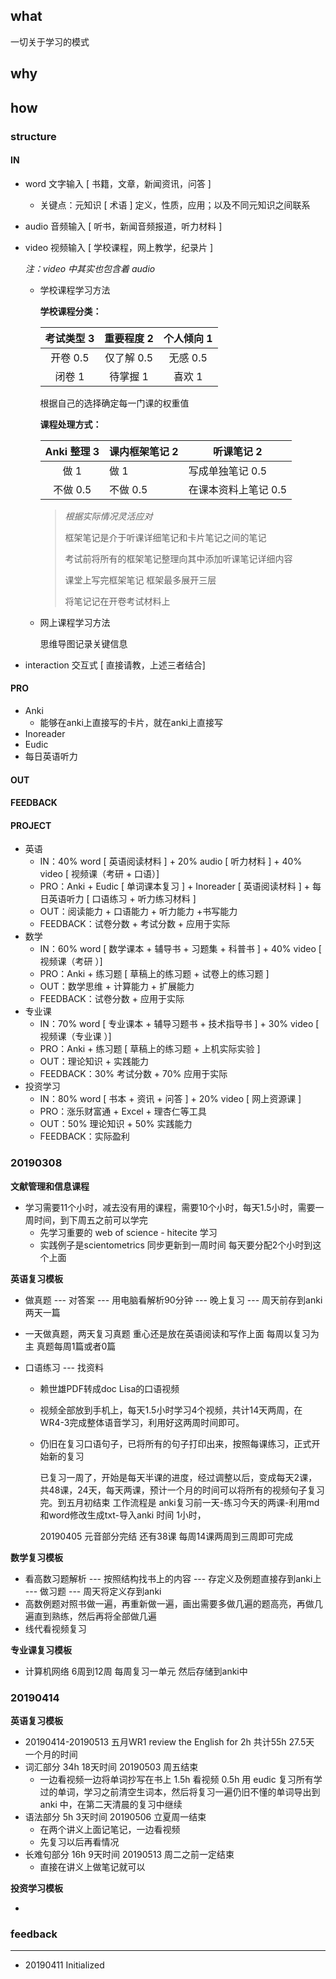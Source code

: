 ## what

一切关于学习的模式

## why

## how

### structure

#### IN

- word 文字输入 [ 书籍，文章，新闻资讯，问答 ]

  - 关键点：元知识 [ 术语 ] 定义，性质，应用；以及不同元知识之间联系

- audio 音频输入 [ 听书，新闻音频报道，听力材料 ]

- video 视频输入 [ 学校课程，网上教学，纪录片 ] 

  *注：video 中其实也包含着 audio*

  - 学校课程学习方法

    **学校课程分类：**

    | 考试类型 3 | 重要程度 2 | 个人倾向 1 |
    | :--------: | :--------: | :--------: |
    |  开卷 0.5  | 仅了解 0.5 |  无感 0.5  |
    |   闭卷 1   |  待掌握 1  |   喜欢 1   |

    根据自己的选择确定每一门课的权重值

    **课程处理方式：**

    | Anki 整理 3 | 课内框架笔记 2 | 听课笔记 2           |
    | :---------: | -------------- | -------------------- |
    |    做 1     | 做 1           | 写成单独笔记 0.5     |
    |  不做 0.5   | 不做 0.5       | 在课本资料上笔记 0.5 |

    > *根据实际情况灵活应对*
    >
    > 框架笔记是介于听课详细笔记和卡片笔记之间的笔记
    >
    > 考试前将所有的框架笔记整理向其中添加听课笔记详细内容
    >
    > 课堂上写完框架笔记 框架最多展开三层 
    >
    >  将笔记记在开卷考试材料上 

  - 网上课程学习方法

    思维导图记录关键信息 

- interaction 交互式 [ 直接请教，上述三者结合]

#### PRO

- Anki
  - 能够在anki上直接写的卡片，就在anki上直接写
- Inoreader
- Eudic
- 每日英语听力

#### OUT

#### FEEDBACK

#### PROJECT

- 英语
  - IN：40% word [ 英语阅读材料 ] + 20% audio [ 听力材料 ] + 40% video [ 视频课（考研 + 口语）]
  - PRO：Anki + Eudic [ 单词课本复习 ] +  Inoreader [ 英语阅读材料 ] + 每日英语听力 [ 口语练习 + 听力练习材料 ]
  - OUT：阅读能力 + 口语能力 + 听力能力 +书写能力
  - FEEDBACK：试卷分数 + 考试分数 + 应用于实际
- 数学
  - IN：60% word [ 数学课本 + 辅导书 + 习题集 + 科普书 ] + 40% video [ 视频课（考研 ）]
  - PRO：Anki + 练习题 [ 草稿上的练习题 + 试卷上的练习题 ]
  - OUT：数学思维 + 计算能力 + 扩展能力
  - FEEDBACK：试卷分数 + 应用于实际
- 专业课
  - IN：70% word [ 专业课本 + 辅导习题书 + 技术指导书 ] + 30% video [ 视频课（专业课 ）]
  - PRO：Anki + 练习题 [ 草稿上的练习题 + 上机实际实验 ]
  - OUT：理论知识 + 实践能力 
  - FEEDBACK：30% 考试分数 + 70% 应用于实际
- 投资学习
  - IN：80% word [ 书本 + 资讯 + 问答 ] + 20% video [ 网上资源课 ]
  - PRO：涨乐财富通 + Excel + 理杏仁等工具
  - OUT：50% 理论知识 + 50% 实践能力 
  - FEEDBACK：实际盈利

### 20190308

**文献管理和信息课程**

- 学习需要11个小时，减去没有用的课程，需要10个小时，每天1.5小时，需要一周时间，到下周五之前可以学完
  - 先学习重要的 web of science - hitecite 学习 
  - 实践例子是scientometrics 同步更新到一周时间 每天要分配2个小时到这个上面

**英语复习模板**

- 做真题 --- 对答案 --- 用电脑看解析90分钟 --- 晚上复习 --- 周天前存到anki 两天一篇

- 一天做真题，两天复习真题 重心还是放在英语阅读和写作上面 每周以复习为主 真题每周1篇或者0篇

- 口语练习 --- 找资料 

  - 赖世雄PDF转成doc Lisa的口语视频

  - 视频全部放到手机上，每天1.5小时学习4个视频，共计14天两周，在WR4-3完成整体语音学习，利用好这两周时间即可。
  - 仍旧在复习口语句子，已将所有的句子打印出来，按照每课练习，正式开始新的复习

    已复习一周了，开始是每天半课的进度，经过调整以后，变成每天2课，共48课，24天，每天两课，预计一个月的时间可以将所有的视频句子复习完。到五月初结束 工作流程是 anki复习前一天-练习今天的两课-利用md和word修改生成txt-导入anki 时间 1小时，

    20190405 元音部分完结 还有38课 每周14课两周到三周即可完成

**数学复习模板**

- 看高数习题解析 --- 按照结构找书上的内容 --- 存定义及例题直接存到anki上 --- 做习题 --- 周天将定义存到anki
- 高数例题对照书做一遍，再重新做一遍，画出需要多做几遍的题高亮，再做几遍直到熟练，然后再将全部做几遍
- 线代看视频复习 

**专业课复习模板**

- 计算机网络 6周到12周 每周复习一单元 然后存储到anki中



### 20190414

**英语复习模板**

- 20190414-20190513 五月WR1 review the English for 2h 共计55h 27.5天 一个月的时间 
- 词汇部分 34h 18天时间 20190503 周五结束
  - 一边看视频一边将单词抄写在书上 1.5h 看视频 0.5h 用 eudic 复习所有学过的单词，学习之前清空生词本，然后将复习一遍仍旧不懂的单词导出到 anki 中，在第二天清晨的复习中继续
- 语法部分 5h  3天时间 20190506 立夏周一结束 
  - 在两个讲义上面记笔记，一边看视频
  - 先复习以后再看情况
- 长难句部分 16h 9天时间 20190513 周二之前一定结束 
  - 直接在讲义上做笔记就可以

**投资学习模板**

- 

### feedback

------

- 20190411 Initialized

